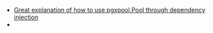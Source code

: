 
- [Great explanation of how to use pgxpool.Pool through dependency injection](https://stackoverflow.com/questions/76848733/is-there-a-way-for-sqlc-to-generate-code-that-can-use-pgxpool)
- 